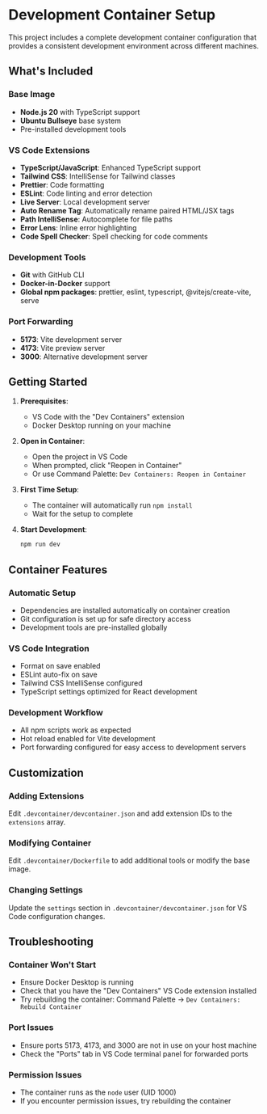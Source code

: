 # Development Container Setup

This project includes a complete development container configuration that provides a consistent development environment across different machines.

## What's Included

### Base Image
- **Node.js 20** with TypeScript support
- **Ubuntu Bullseye** base system
- Pre-installed development tools

### VS Code Extensions
- **TypeScript/JavaScript**: Enhanced TypeScript support
- **Tailwind CSS**: IntelliSense for Tailwind classes
- **Prettier**: Code formatting
- **ESLint**: Code linting and error detection
- **Live Server**: Local development server
- **Auto Rename Tag**: Automatically rename paired HTML/JSX tags
- **Path IntelliSense**: Autocomplete for file paths
- **Error Lens**: Inline error highlighting
- **Code Spell Checker**: Spell checking for code comments

### Development Tools
- **Git** with GitHub CLI
- **Docker-in-Docker** support
- **Global npm packages**: prettier, eslint, typescript, @vitejs/create-vite, serve

### Port Forwarding
- **5173**: Vite development server
- **4173**: Vite preview server  
- **3000**: Alternative development server

## Getting Started

1. **Prerequisites**:
   - VS Code with the "Dev Containers" extension
   - Docker Desktop running on your machine

2. **Open in Container**:
   - Open the project in VS Code
   - When prompted, click "Reopen in Container"
   - Or use Command Palette: `Dev Containers: Reopen in Container`

3. **First Time Setup**:
   - The container will automatically run `npm install`
   - Wait for the setup to complete

4. **Start Development**:
   ```bash
   npm run dev
   ```

## Container Features

### Automatic Setup
- Dependencies are installed automatically on container creation
- Git configuration is set up for safe directory access
- Development tools are pre-installed globally

### VS Code Integration
- Format on save enabled
- ESLint auto-fix on save
- Tailwind CSS IntelliSense configured
- TypeScript settings optimized for React development

### Development Workflow
- All npm scripts work as expected
- Hot reload enabled for Vite development
- Port forwarding configured for easy access to development servers

## Customization

### Adding Extensions
Edit `.devcontainer/devcontainer.json` and add extension IDs to the `extensions` array.

### Modifying Container
Edit `.devcontainer/Dockerfile` to add additional tools or modify the base image.

### Changing Settings
Update the `settings` section in `.devcontainer/devcontainer.json` for VS Code configuration changes.

## Troubleshooting

### Container Won't Start
- Ensure Docker Desktop is running
- Check that you have the "Dev Containers" VS Code extension installed
- Try rebuilding the container: Command Palette → `Dev Containers: Rebuild Container`

### Port Issues
- Ensure ports 5173, 4173, and 3000 are not in use on your host machine
- Check the "Ports" tab in VS Code terminal panel for forwarded ports

### Permission Issues
- The container runs as the `node` user (UID 1000)
- If you encounter permission issues, try rebuilding the container
